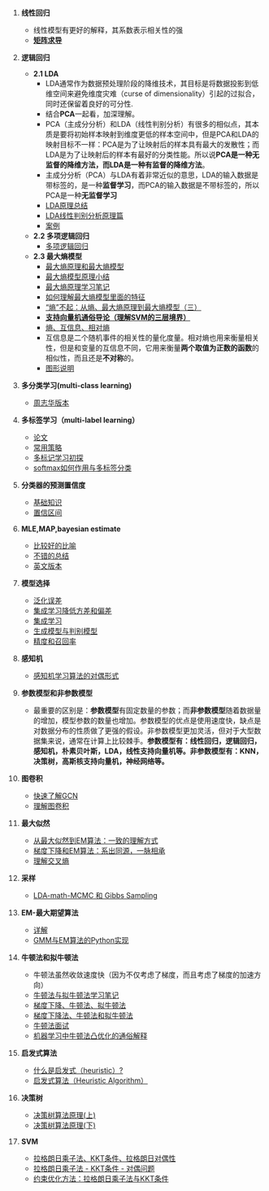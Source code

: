 1. **线性回归**
    - 线性模型有更好的解释，其系数表示相关性的强
    - [**矩阵求导**](<https://zhuanlan.zhihu.com/p/24709748>)

2. **逻辑回归**
    - **2.1 LDA**
        + LDA通常作为数据预处理阶段的降维技术，其目标是将数据投影到低维空间来避免维度灾难（curse of dimensionality）引起的过拟合，同时还保留着良好的可分性.
        + 结合**PCA**一起看，加深理解。
        + PCA（主成分分析）和LDA（线性判别分析）有很多的相似点，其本质是要将初始样本映射到维度更低的样本空间中，但是PCA和LDA的映射目标不一样：PCA是为了让映射后的样本具有最大的发散性；而LDA是为了让映射后的样本有最好的分类性能。所以说**PCA是一种无监督的降维方法，而LDA是一种有监督的降维方法**。
        + 主成分分析（PCA）与LDA有着非常近似的意思，LDA的输入数据是带标签的，是一种**监督学习**，而PCA的输入数据是不带标签的，所以PCA是一种**无监督学习**
        + [LDA原理总结](<https://www.cnblogs.com/pinard/p/6244265.html>)
        + [LDA线性判别分析原理篇](<https://zhuanlan.zhihu.com/p/27899927>)
        + [案例](<https://flashgene.com/archives/26694.html>)
    - **2.2 多项逻辑回归**
        + [多项逻辑回归](https://blog.csdn.net/pxhdky/article/details/83050712)
    - **2.3 最大熵模型**
        + [最大熵原理和最大熵模型](https://www.hrwhisper.me/machine-learning-maximum-entropy-model/)
        + [最大熵模型原理小结](https://www.cnblogs.com/pinard/p/6093948.html)
        + [最大熵原理学习笔记](https://blog.csdn.net/itplus/article/details/26550597)
        + [如何理解最大熵模型里面的特征](https://www.zhihu.com/question/24094554/answer/108271031)
        + [“熵”不起：从熵、最大熵原理到最大熵模型（三）](https://spaces.ac.cn/archives/3567)
        + [**支持向量机通俗导论（理解SVM的三层境界）**](https://blog.csdn.net/v_july_v/article/details/7624837)
        + [熵、互信息、相对熵](https://zhuanlan.zhihu.com/p/36192699)
        + 互信息是二个随机事件的相关性的量化度量。相对熵也用来衡量相关性，但是和变量的互信息不同，它用来衡量**两个取值为正数的函数**的相似性，而且还是**不对称**的。
        + [图形说明](https://blog.csdn.net/qq_22238533/article/details/77774223)

3. **多分类学习(multi-class learning)**
    - [周志华版本](http://next.uuzdaisuki.com/2018/07/26/%E6%9C%BA%E5%99%A8%E5%AD%A6%E4%B9%A0-7-%E2%80%94%E2%80%94%E5%A4%9A%E5%88%86%E7%B1%BB%E5%AD%A6%E4%B9%A0/)
    
4. **多标签学习（multi-label learning）**
    + [论文](https://ieeexplore.ieee.org/stamp/stamp.jsp?arnumber=6471714)
    + [常用策略](https://www.zhihu.com/question/35486862)
    + [多标记学习初探](https://www.jianshu.com/p/218f2a3930f2)
    + [softmax如何作用与多标签分类](https://www.zhihu.com/question/36031920)
    
5. **分类器的预测置信度**
    + [基础知识](https://zhuanlan.zhihu.com/p/37847495)
    + [置信区间](https://www.zhihu.com/question/26419030)
    
6. **MLE,MAP,bayesian estimate**
    + [比较好的比喻](https://zhuanlan.zhihu.com/p/37215276)
    + [不错的总结](http://noahsnail.com/2018/05/17/2018-05-17-%E8%B4%9D%E5%8F%B6%E6%96%AF%E4%BC%B0%E8%AE%A1%E3%80%81%E6%9C%80%E5%A4%A7%E4%BC%BC%E7%84%B6%E4%BC%B0%E8%AE%A1%E3%80%81%E6%9C%80%E5%A4%A7%E5%90%8E%E9%AA%8C%E6%A6%82%E7%8E%87%E4%BC%B0%E8%AE%A1/)
    + [英文版本](https://towardsdatascience.com/mle-map-and-bayesian-inference-3407b2d6d4d9)
7. **模型选择**
    + [泛化误差](http://www.huaxiaozhuan.com/%E7%BB%9F%E8%AE%A1%E5%AD%A6%E4%B9%A0/chapters/9_model_selection.html)
    + [集成学习降低方差和偏差](https://www.zhihu.com/question/26760839)
    + [集成学习](https://www.cnblogs.com/stream886/p/10506793.html)
    + [生成模型与判别模型](https://blog.csdn.net/zouxy09/article/details/8195017)
    + [精度和召回率](https://www.zhihu.com/question/19645541)
    
8. **感知机**
    + [感知机学习算法的对偶形式](https://www.zhihu.com/question/26526858)
    
9. **参数模型和非参数模型**
    + 最重要的区别是：**参数模型**有固定数量的参数；而**非参数模型**随着数据量的增加，模型参数的数量也增加。参数模型的优点是使用速度快，缺点是对数据分布的性质做了更强的假设。非参数模型更加灵活，但对于大型数据集来说，通常在计算上比较棘手。**参数模型有：线性回归，逻辑回归，感知机，朴素贝叶斯，LDA，线性支持向量机等。非参数模型有：KNN，决策树，高斯核支持向量机，神经网络等。**

10. **图卷积**
    - [快速了解GCN](https://blog.csdn.net/u011537121/article/details/81542991)
    - [理解图卷积](https://www.zhihu.com/question/54504471)

11. **最大似然**
    - [从最大似然到EM算法：一致的理解方式](https://kexue.fm/archives/5239)
    - [梯度下降和EM算法：系出同源，一脉相承](https://kexue.fm/archives/4277)
    - [理解交叉熵](https://juejin.im/post/5b28bd26f265da59bb0cc8f6)
    
12. **采样**
    - [LDA-math-MCMC 和 Gibbs Sampling](https://cosx.org/2013/01/lda-math-mcmc-and-gibbs-sampling/)
    
13. **EM-最大期望算法**
    - [详解](http://www.csuldw.com/2015/12/02/2015-12-02-EM-algorithms/#%E4%BA%8C%E3%80%81Jensen%E4%B8%8D%E7%AD%89%E5%BC%8F)
    - [GMM与EM算法的Python实现](http://sofasofa.io/tutorials/gmm_em/)

14. **牛顿法和拟牛顿法**
    + 牛顿法虽然收敛速度快（因为不仅考虑了梯度，而且考虑了梯度的加速方向）
    + [牛顿法与拟牛顿法学习笔记](https://blog.csdn.net/itplus/article/details/21896453)
    + [梯度下降、牛顿法、拟牛顿法](https://blog.csdn.net/a819825294/article/details/52172463)
    + [梯度下降法、牛顿法和拟牛顿法](https://zhuanlan.zhihu.com/p/37524275)
    + [牛顿法面试](https://zhuanlan.zhihu.com/p/31229539)
    + [机器学习中牛顿法凸优化的通俗解释](https://juejin.im/post/5b32e6ee6fb9a00e4e47c1c7)
    
15. **启发式算法**
    + [什么是启发式（heuristic）?](https://www.cnblogs.com/p2pstream/archive/2009/04/09/1432270.html)
    + [启发式算法（Heuristic Algorithm）](https://blog.csdn.net/u010159842/article/details/75530645)

16. **决策树**
    + [决策树算法原理(上)](https://www.cnblogs.com/pinard/p/6050306.html)
    + [决策树算法原理(下)](https://www.cnblogs.com/pinard/p/6053344.html)

17. **SVM**
    + [拉格朗日乘子法、KKT条件、拉格朗日对偶性](https://blog.csdn.net/sinat_17496535/article/details/52103852)
    + [拉格朗日乘子法 - KKT条件 - 对偶问题](https://www.cnblogs.com/massquantity/p/10807311.html)
    + [约束优化方法：拉格朗日乘子法与KKT条件](https://deepindeed.cn/2019/03/23/lagrangian/#%E5%BC%95%E8%A8%80)
